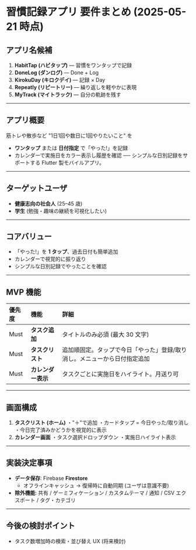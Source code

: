 # 習慣記録アプリ 要件まとめ (2025-05-21 時点)

## アプリ名候補
1. **HabitTap (ハビタップ)** — 習慣をワンタップで記録
2. **DoneLog (ダンログ)** — Done + Log
3. **KirokuDay (キロクデイ)** — 記録 × Day
4. **Repeatly (リピートリー)** — 繰り返しを軽やかに表現
5. **MyTrack (マイトラック)** — 自分の軌跡を残す

---

## アプリ概要
筋トレや散歩など "1日1回や数日に1回やりたいこと" を
- **ワンタップ** または **日付指定** で「やった!」を記録
- カレンダーで実施日をカラー表示し履歴を確認
── シンプルな日別記録をサポートする Flutter 製モバイルアプリ。

---

## ターゲットユーザ
- **健康志向の社会人** (25–45 歳)
- **学生** (勉強・趣味の継続を可視化したい)

---

## コアバリュー
- 「やった!」を **1 タップ**、過去日付も簡単追加
- カレンダーで視覚的に振り返り
- シンプルな日別記録でやったことを確認

---

## MVP 機能

| 優先度 | 機能 | 詳細 |
| :-- | :-- | :-- |
| Must | **タスク追加** | タイトルのみ必須 (最大 30 文字) |
| Must | **タスクリスト** | 追加順固定。タップで今日「やった」登録/取り消し。メニューから日付指定追加 |
| Must | **カレンダー表示** | タスクごとに実施日をハイライト。月送り可 |

---

## 画面構成
1. **タスクリスト (ホーム)**
   ・"＋"で追加
   ・カードタップ = 今日やった/取り消し
   ・今日完了済みかどうかを視覚的に表示
2. **カレンダー画面**
   ・タスク選択ドロップダウン
   ・実施日ハイライト表示

---

## 実装決定事項
- **データ保存**: Firebase **Firestore**
  - オフラインキャッシュ → 復帰時に自動同期 (ユーザは意識不要)
- **除外機能**: 共有 / ゲーミフィケーション / カスタムテーマ / 通知 / CSV エクスポート / タグ・カテゴリ

---

## 今後の検討ポイント
- タスク数増加時の検索・並び替え UX (将来検討)
